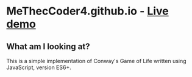 # MeThecCoder4.github.io - [Live demo](http://MeThecCoder4.github.io)
## What am I looking at?
This is a simple implementation of Conway's Game of Life written using JavaScript, version ES6+.
